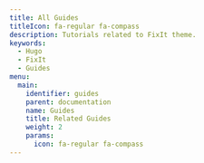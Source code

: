 ```yaml
---
title: All Guides
titleIcon: fa-regular fa-compass
description: Tutorials related to FixIt theme.
keywords:
  - Hugo
  - FixIt
  - Guides
menu:
  main:
    identifier: guides
    parent: documentation
    name: Guides
    title: Related Guides
    weight: 2
    params:
      icon: fa-regular fa-compass
---
```

